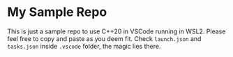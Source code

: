 # My Sample Repo

This is just a sample repo to use C++20 in VSCode running in WSL2. Please feel free to copy and paste as you deem fit. Check `launch.json` and `tasks.json` inside `.vscode` folder, the magic lies there.
